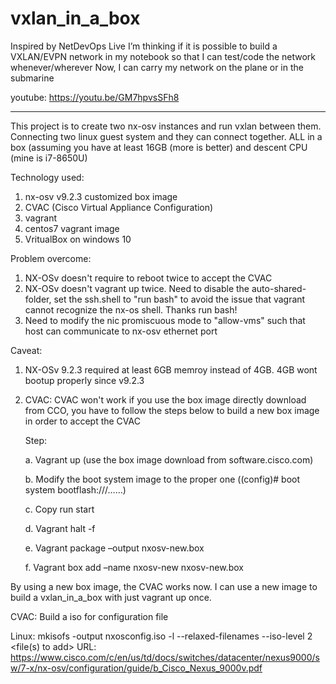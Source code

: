 # vxlan_in_a_box

Inspired by NetDevOps Live
I’m thinking if it is possible to build a VXLAN/EVPN network in my notebook so that I can test/code the network whenever/wherever
Now, I can carry my network on the plane or in the submarine

youtube: https://youtu.be/GM7hpvsSFh8

***************************************************
This project is to create two nx-osv instances and run vxlan between them. Connecting two linux guest system and they can connect together.
ALL in a box (assuming you have at least 16GB (more is better) and descent CPU (mine is i7-8650U)


Technology used:
1. nx-osv v9.2.3 customized box image
2. CVAC (Cisco Virtual Appliance Configuration)
3. vagrant
4. centos7 vagrant image
5. VritualBox on windows 10

Problem overcome:
1. NX-OSv doesn't require to reboot twice to accept the CVAC
2. NX-OSv doesn't vagrant up twice. Need to disable the auto-shared-folder, set the ssh.shell to "run bash" to avoid the issue that vagrant cannot recognize the nx-os shell. Thanks run bash!
3. Need to modify the nic promiscuous mode to "allow-vms" such that host can communicate to nx-osv ethernet port

Caveat:
1. NX-OSv 9.2.3 required at least 6GB memroy instead of 4GB. 4GB wont bootup properly since v9.2.3
2. CVAC: CVAC won't work if you use the box image directly download from CCO, you have to follow the steps below to build a new box image in order to accept the CVAC

    Step:
    
    a.	Vagrant up (use the box image download from software.cisco.com)
    
    b.	Modify the boot system image to the proper one ((config)# boot system bootflash:///……)
    
    c.	Copy run start
    
    d.	Vagrant halt -f
    
    e.	Vagrant package –output nxosv-new.box
    
    f.	Vagrant box add –name nxosv-new nxosv-new.box
    
 
By using a new box image, the CVAC works now.
I can use a new image to build a vxlan_in_a_box with just vagrant up once.

CVAC: Build a iso for configuration file

Linux: mkisofs -output nxosconfig.iso -l --relaxed-filenames --iso-level 2 <file(s) to add>
URL: https://www.cisco.com/c/en/us/td/docs/switches/datacenter/nexus9000/sw/7-x/nx-osv/configuration/guide/b_Cisco_Nexus_9000v.pdf

